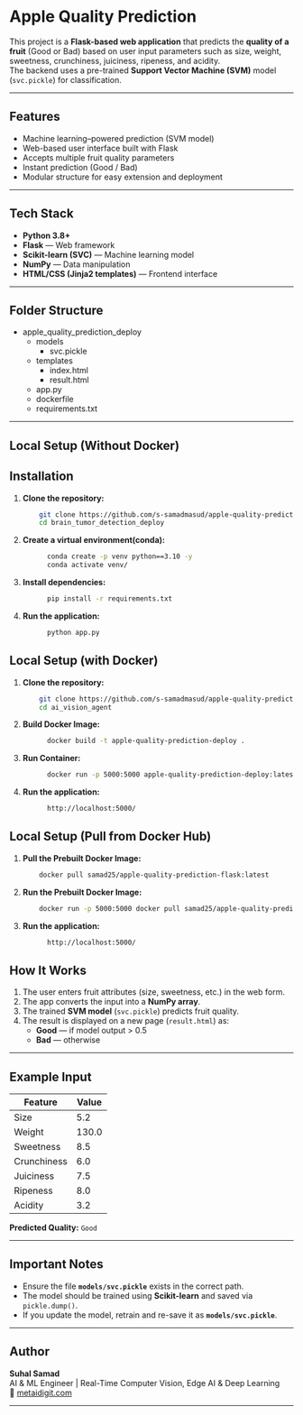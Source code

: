 #  Apple Quality Prediction

This project is a **Flask-based web application** that predicts the **quality of a fruit** (Good or Bad) based on user input parameters such as size, weight, sweetness, crunchiness, juiciness, ripeness, and acidity.  
The backend uses a pre-trained **Support Vector Machine (SVM)** model (`svc.pickle`) for classification.

---

##  Features

-  Machine learning–powered prediction (SVM model)
-  Web-based user interface built with Flask
-  Accepts multiple fruit quality parameters
-  Instant prediction (Good / Bad)
-  Modular structure for easy extension and deployment

---

##  Tech Stack

- **Python 3.8+**
- **Flask** — Web framework  
- **Scikit-learn (SVC)** — Machine learning model  
- **NumPy** — Data manipulation  
- **HTML/CSS (Jinja2 templates)** — Frontend interface  

---

##  Folder Structure

+ apple_quality_prediction_deploy
  + models
      + svc.pickle
  + templates
      + index.html
      + result.html
  + app.py
  + dockerfile
  + requirements.txt

---

## Local Setup (Without Docker)

## Installation

1. **Clone the repository:**
        
    ```bash
        git clone https://github.com/s-samadmasud/apple-quality-prediction-deploy.git
        cd brain_tumor_detection_deploy
2. **Create a virtual environment(conda):**

   
      ```bash
            conda create -p venv python==3.10 -y
            conda activate venv/
3. **Install dependencies:**
      ```bash
            pip install -r requirements.txt
4. **Run the application:**
    ```bash
          python app.py
## Local Setup (with Docker)
1. **Clone the repository:**
        
    ```bash
        git clone https://github.com/s-samadmasud/apple-quality-prediction-deploy.git
        cd ai_vision_agent
2. **Build Docker Image:**

   
      ```bash
            docker build -t apple-quality-prediction-deploy .
3. **Run Container:**
      ```bash
            docker run -p 5000:5000 apple-quality-prediction-deploy:latest
4. **Run the application:**
    ```bash
          http://localhost:5000/
## Local Setup (Pull from Docker Hub)
1. **Pull the Prebuilt Docker Image:**

    ```bash
        docker pull samad25/apple-quality-prediction-flask:latest
2. **Run the Prebuilt Docker Image:**
    ```bash            
        docker run -p 5000:5000 docker pull samad25/apple-quality-prediction-flask:latest
3. **Run the application:**
    ```bash
          http://localhost:5000/
##  How It Works

1. The user enters fruit attributes (size, sweetness, etc.) in the web form.  
2. The app converts the input into a **NumPy array**.  
3. The trained **SVM model** (`svc.pickle`) predicts fruit quality.  
4. The result is displayed on a new page (`result.html`) as:
   -  **Good** — if model output > 0.5  
   -  **Bad** — otherwise  

---

##  Example Input

| Feature       | Value  |
|----------------|--------|
| Size           | 5.2    |
| Weight         | 130.0  |
| Sweetness      | 8.5    |
| Crunchiness    | 6.0    |
| Juiciness      | 7.5    |
| Ripeness       | 8.0    |
| Acidity        | 3.2    |

 **Predicted Quality:** `Good`

---

## Important Notes

- Ensure the file **`models/svc.pickle`** exists in the correct path.  
- The model should be trained using **Scikit-learn** and saved via `pickle.dump()`.  
- If you update the model, retrain and re-save it as **`models/svc.pickle`**.

---


## Author

<p align="left">
  <b>Suhal Samad</b><br>
  AI & ML Engineer | Real-Time Computer Vision, Edge AI & Deep Learning<br>
  🔗 <a href="https://metaidigit.com" target="_blank">metaidigit.com</a>
</p>

---
